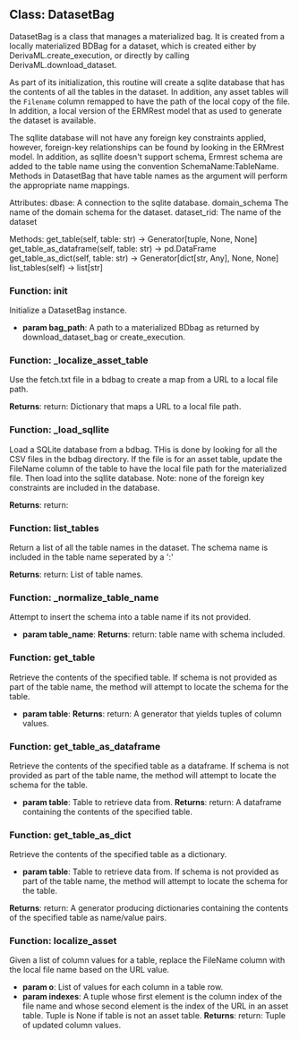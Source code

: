 ## Class: DatasetBag

DatasetBag is a class that manages a materialized bag.  It is created from a locally materialized BDBag for a
dataset, which is created either by DerivaML.create_execution, or directly by calling DerivaML.download_dataset.

As part of its initialization, this routine will create a sqlite database that has the contents of all the tables
in the dataset.  In addition, any asset tables will the `Filename` column remapped to have the path of the local
copy of the file. In addition, a local version of the ERMRest model that as used to generate the dataset is
available.

The sqllite database will not have any foreign key constraints applied, however, foreign-key relationships can be
found by looking in the ERMrest model.  In addition, as sqllite doesn't support schema, Ermrest schema are added
to the table name using the convention SchemaName:TableName.  Methods in DatasetBag that have table names as the
argument will perform the appropriate name mappings.

Attributes:
dbase: A connection to the sqlite database.
domain_schema The name of the domain schema for the dataset.
dataset_rid: The name of the dataset

Methods:
get_table(self, table: str) -> Generator[tuple, None, None]
get_table_as_dataframe(self, table: str) -> pd.DataFrame
get_table_as_dict(self, table: str) -> Generator[dict[str, Any], None, None]
list_tables(self) -> list[str]

### Function: __init__

Initialize a DatasetBag instance.

- **param bag_path**: A path to a materialized BDbag as returned by download_dataset_bag or create_execution.

### Function: _localize_asset_table

Use the fetch.txt file in a bdbag to create a map from a URL to a local file path.

**Returns**: return: Dictionary that maps a URL to a local file path.

### Function: _load_sqllite

Load a SQLite database from a bdbag.  THis is done by looking for all the CSV files in the bdbag directory.
If the file is for an asset table, update the FileName column of the table to have the local file path for
the materialized file.  Then load into the sqllite database.
Note: none of the foreign key constraints are included in the database.

**Returns**: return:

### Function: list_tables

Return a list of all the table names in the dataset. The schema name is included in the table name seperated
by a ':'

**Returns**: return:  List of table names.

### Function: _normalize_table_name

Attempt to insert the schema into a table name if its not provided.
- **param table_name**: 
**Returns**: return: table name with schema included.

### Function: get_table

Retrieve the contents of the specified table. If schema is not provided as part of the table name,
the method will attempt to locate the schema for the table.

- **param table**: 
**Returns**: return: A generator that yields tuples of column values.

### Function: get_table_as_dataframe

Retrieve the contents of the specified table as a dataframe.
If schema is not provided as part of the table name,
the method will attempt to locate the schema for the table.

- **param table**: Table to retrieve data from.
**Returns**: return: A dataframe containing the contents of the specified table.

### Function: get_table_as_dict

Retrieve the contents of the specified table as a dictionary.
- **param table**: Table to retrieve data from.
If schema is not provided as part of the table name,
the method will attempt to locate the schema for the table.

**Returns**: return: A generator producing dictionaries containing the contents of the specified table as name/value pairs.

### Function: localize_asset

Given a list of column values for a table, replace the FileName column with the local file name based on
the URL value.

- **param o**: List of values for each column in a table row.
- **param indexes**: A tuple whose first element is the column index of the file name and whose second element
is the index of the URL in an asset table.  Tuple is None if table is not an asset table.
**Returns**: return: Tuple of updated column values.
